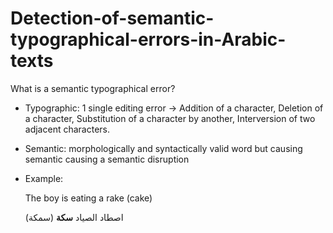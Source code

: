 # Detection-of-semantic-typographical-errors-in-Arabic-texts

What is a semantic typographical error?
  - Typographic: 1 single editing error -> Addition of a character, Deletion of a character, Substitution of a character by another, Interversion of two adjacent characters.
  - Semantic: morphologically and syntactically valid word but causing semantic causing a semantic disruption
 
 - Example: 


   The boy is eating a rake (cake)
   
   
   اصطاد الصیاد **سكة** (سمكة)
